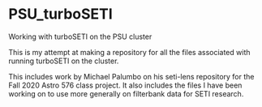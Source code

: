 # PSU_turboSETI
Working with turboSETI on the PSU cluster

This is my attempt at making a repository for all the files associated with running turboSETI on the cluster.

This includes work by Michael Palumbo on his seti-lens repository for the Fall 2020 Astro 576 class project.
It also includes the files I have been working on to use more generally on filterbank data for SETI research.
